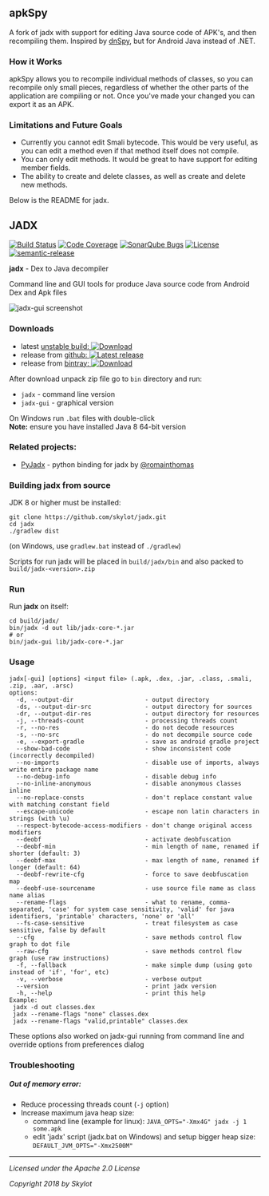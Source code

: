 ## apkSpy
A fork of jadx with support for editing Java source code of APK's, and then recompiling them. Inspired by [dnSpy](https://github.com/0xd4d/dnSpy), but for Android Java instead of .NET.

### How it Works
apkSpy allows you to recompile individual methods of classes, so you can recompile only small pieces, regardless of whether the other parts of the application are compiling or not. Once you've made your changed you can export it as an APK.

### Limitations and Future Goals
* Currently you cannot edit Smali bytecode. This would be very useful, as you can edit a method even if that method itself does not compile.
* You can only edit methods. It would be great to have support for editing member fields.
* The ability to create and delete classes, as well as create and delete new methods.

Below is the README for jadx.

## JADX

[![Build Status](https://travis-ci.org/skylot/jadx.png?branch=master)](https://travis-ci.org/skylot/jadx)
[![Code Coverage](https://codecov.io/gh/skylot/jadx/branch/master/graph/badge.svg)](https://codecov.io/gh/skylot/jadx)
[![SonarQube Bugs](https://sonarcloud.io/api/project_badges/measure?project=jadx&metric=bugs)](https://sonarcloud.io/dashboard?id=jadx)
[![License](http://img.shields.io/:license-apache-blue.svg)](http://www.apache.org/licenses/LICENSE-2.0.html)
[![semantic-release](https://img.shields.io/badge/%20%20%F0%9F%93%A6%F0%9F%9A%80-semantic--release-e10079.svg)](https://github.com/semantic-release/semantic-release)

**jadx** - Dex to Java decompiler

Command line and GUI tools for produce Java source code from Android Dex and Apk files

![jadx-gui screenshot](https://i.imgur.com/h917IBZ.png)


### Downloads
- latest [unstable build: ![Download](https://api.bintray.com/packages/skylot/jadx/unstable/images/download.svg) ](https://bintray.com/skylot/jadx/unstable/_latestVersion#files)
- release from [github: ![Latest release](https://img.shields.io/github/release/skylot/jadx.svg)](https://github.com/skylot/jadx/releases/latest)
- release from [bintray: ![Download](https://api.bintray.com/packages/skylot/jadx/releases/images/download.svg) ](https://bintray.com/skylot/jadx/releases/_latestVersion#files)

After download unpack zip file go to `bin` directory and run:
- `jadx` - command line version
- `jadx-gui` - graphical version

On Windows run `.bat` files with double-click\
**Note:** ensure you have installed Java 8 64-bit version


### Related projects:
- [PyJadx](https://github.com/romainthomas/pyjadx) - python binding for jadx by [@romainthomas](https://github.com/romainthomas)


### Building jadx from source
JDK 8 or higher must be installed:

    git clone https://github.com/skylot/jadx.git
    cd jadx
    ./gradlew dist

(on Windows, use `gradlew.bat` instead of `./gradlew`)

Scripts for run jadx will be placed in `build/jadx/bin`
and also packed to `build/jadx-<version>.zip`


### Run
Run **jadx** on itself:

    cd build/jadx/
    bin/jadx -d out lib/jadx-core-*.jar
    # or
    bin/jadx-gui lib/jadx-core-*.jar


### Usage
```
jadx[-gui] [options] <input file> (.apk, .dex, .jar, .class, .smali, .zip, .aar, .arsc)
options:
  -d, --output-dir                    - output directory
  -ds, --output-dir-src               - output directory for sources
  -dr, --output-dir-res               - output directory for resources
  -j, --threads-count                 - processing threads count
  -r, --no-res                        - do not decode resources
  -s, --no-src                        - do not decompile source code
  -e, --export-gradle                 - save as android gradle project
  --show-bad-code                     - show inconsistent code (incorrectly decompiled)
  --no-imports                        - disable use of imports, always write entire package name
  --no-debug-info                     - disable debug info
  --no-inline-anonymous               - disable anonymous classes inline
  --no-replace-consts                 - don't replace constant value with matching constant field
  --escape-unicode                    - escape non latin characters in strings (with \u)
  --respect-bytecode-access-modifiers - don't change original access modifiers
  --deobf                             - activate deobfuscation
  --deobf-min                         - min length of name, renamed if shorter (default: 3)
  --deobf-max                         - max length of name, renamed if longer (default: 64)
  --deobf-rewrite-cfg                 - force to save deobfuscation map
  --deobf-use-sourcename              - use source file name as class name alias
  --rename-flags                      - what to rename, comma-separated, 'case' for system case sensitivity, 'valid' for java identifiers, 'printable' characters, 'none' or 'all'
  --fs-case-sensitive                 - treat filesystem as case sensitive, false by default
  --cfg                               - save methods control flow graph to dot file
  --raw-cfg                           - save methods control flow graph (use raw instructions)
  -f, --fallback                      - make simple dump (using goto instead of 'if', 'for', etc)
  -v, --verbose                       - verbose output
  --version                           - print jadx version
  -h, --help                          - print this help
Example:
 jadx -d out classes.dex
 jadx --rename-flags "none" classes.dex
 jadx --rename-flags "valid,printable" classes.dex
```
These options also worked on jadx-gui running from command line and override options from preferences dialog

### Troubleshooting
##### Out of memory error:
  - Reduce processing threads count (`-j` option)
  - Increase maximum java heap size:
    * command line (example for linux):
      `JAVA_OPTS="-Xmx4G" jadx -j 1 some.apk`
    * edit 'jadx' script (jadx.bat on Windows) and setup bigger heap size:
      `DEFAULT_JVM_OPTS="-Xmx2500M"`

---------------------------------------
*Licensed under the Apache 2.0 License*

*Copyright 2018 by Skylot*
